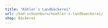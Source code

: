 ```yaml
---
title: "Köhler`s Landbäckerei"
url: /bad-schoenborn/koehler-s-landbaeckerei/
shop: Bäckerei
---
```

